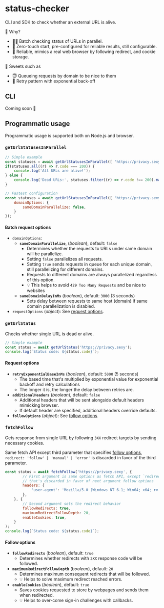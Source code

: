 # status-checker

CLI and SDK to check whether an external URL is alive.

🧐 Why?

- 🏃🏻 Batch checking status of URLs in parallel.
- 🤖 Zero-touch start, pre-configured for reliable results, still configurable.
- 🤞 Reliable, mimics a real web browser by following redirect, and cookie storage.

🍭 Sweets such as

- 😇 Queueing requests by domain to be nice to them
- 🔁 Retry pattern with exponential back-off

## CLI

Coming soon 🚧

## Programmatic usage

Programmatic usage is supported both on Node.js and browser.

### `getUrlStatusesInParallel`

```js
// Simple example
const statuses = await getUrlStatusesInParallel([ 'https://privacy.sexy', /* ... */ ]);
if(statuses.all((r) => r.code === 200)) {
    console.log('All URLs are alive!');
} else {
    console.log('Dead URLs:', statuses.filter((r) => r.code !== 200).map((r) => r.url));
}

// Fastest configuration
const statuses = await getUrlStatusesInParallel([ 'https://privacy.sexy', /* ... */ ], {
    domainOptions: {
        sameDomainParallelize: false,
    }
});
```

#### Batch request options

- `domainOptions`:
  - **`sameDomainParallelize`**, (*boolean*), default: `false`
    - Determines whether the requests to URLs under same domain will be parallelize.
    - Setting `false` parallelizes all requests.
    - Setting `true` sends requests in queue for each unique domain, still parallelizing for different domains.
    - Requests to different domains are always parallelized regardless of this option.
    - 💡 This helps to avoid `429 Too Many Requests` and be nice to websites
  - **`sameDomainDelayInMs`** (*boolean*), default: `3000` (3 seconds)
    - Sets delay between requests to same host (domain) if same domain parallelization is disabled.
- `requestOptions` (*object*): See [request options](#request-options).

### `getUrlStatus`

Checks whether single URL is dead or alive.

```js
// Simple example
const status = await getUrlStatus('https://privacy.sexy');
console.log(`Status code: ${status.code}`);
```

#### Request options

- **`retryExponentialBaseInMs`** (*boolean*), default: `5000` (5 seconds)
  - The based time that's multiplied by exponential value for exponential backoff and retry calculations
  - The longer it is, the longer the delay between retries are.
- **`additionalHeaders`** (*boolean*), default: `false`
  - Additional headers that will be sent alongside default headers mimicking browser.
  - If default header are specified, additional headers override defaults.
- **`followOptions`** (*object*): See [follow options](#follow-options).

### `fetchFollow`

Gets response from single URL by following `3XX` redirect targets by sending necessary cookies.

Same fetch API except third parameter that specifies [follow options](#follow-options), `redirect: 'follow' | 'manual' | 'error'` is discarded in favor of the third parameter.

```js
const status = await fetchFollow('https://privacy.sexy', {
        // First argument is same options as fetch API, except `redirect` options
        // that's discarded in favor of next argument follow options
        headers: {
            'user-agent': 'Mozilla/5.0 (Windows NT 6.1; Win64; x64; rv:47.0) Gecko/20100101 Firefox/47.0'
        },
    }, {
        // Second argument sets the redirect behavior
        followRedirects: true,
        maximumRedirectFollowDepth: 20,
        enableCookies: true,
    }
);
console.log(`Status code: ${status.code}`); 
```

#### Follow options

- **`followRedirects`** (*boolean*), default: `true`
  - Determines whether redirects with `3XX` response code will be followed.
- **`maximumRedirectFollowDepth`** (*boolean*), default: `20`
  - Determines maximum consequent redirects that will be followed.
  - 💡 Helps to solve maximum redirect reached errors.
- **`enableCookies`** (*boolean*), default: `true`
  - Saves cookies requested to store by webpages and sends them when redirected.
  - 💡 Helps to over-come sign-in challenges with callbacks.
